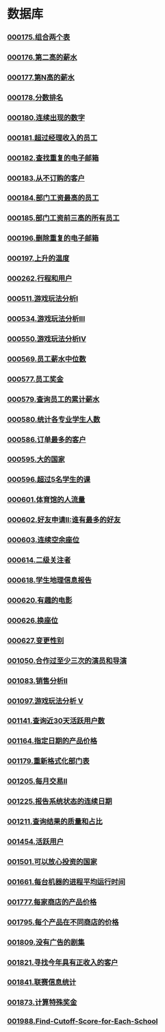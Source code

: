 # 数据库
### [](https://github.com/vjudge/leetcode/tree/master/database/)
### [000175.组合两个表](https://github.com/vjudge/leetcode/tree/master/database/000175.组合两个表)
### [000176.第二高的薪水](https://github.com/vjudge/leetcode/tree/master/database/000176.第二高的薪水)
### [000177.第N高的薪水](https://github.com/vjudge/leetcode/tree/master/database/)
### [000178.分数排名](https://github.com/vjudge/leetcode/tree/master/database/)
### [](https://github.com/vjudge/leetcode/tree/master/database/)
### [000180.连续出现的数字](https://github.com/vjudge/leetcode/tree/master/database/)
### [000181.超过经理收入的员工](https://github.com/vjudge/leetcode/tree/master/database/)
### [000182.查找重复的电子邮箱](https://github.com/vjudge/leetcode/tree/master/database/)
### [000183.从不订购的客户](https://github.com/vjudge/leetcode/tree/master/database/)
### [000184.部门工资最高的员工](https://github.com/vjudge/leetcode/tree/master/database/)
### [000185.部门工资前三高的所有员工](https://github.com/vjudge/leetcode/tree/master/database/)
### [](https://github.com/vjudge/leetcode/tree/master/database/)
### [](https://github.com/vjudge/leetcode/tree/master/database/)
### [](https://github.com/vjudge/leetcode/tree/master/database/)
### [000196.删除重复的电子邮箱](https://github.com/vjudge/leetcode/tree/master/database/)
### [000197.上升的温度](https://github.com/vjudge/leetcode/tree/master/database/)
### [](https://github.com/vjudge/leetcode/tree/master/database/)
### [](https://github.com/vjudge/leetcode/tree/master/database/)
### [](https://github.com/vjudge/leetcode/tree/master/database/)
### [](https://github.com/vjudge/leetcode/tree/master/database/)
### [](https://github.com/vjudge/leetcode/tree/master/database/)
### [](https://github.com/vjudge/leetcode/tree/master/database/)
### [](https://github.com/vjudge/leetcode/tree/master/database/)
### [000262.行程和用户](https://github.com/vjudge/leetcode/tree/master/database/)
### [](https://github.com/vjudge/leetcode/tree/master/database/)
### [](https://github.com/vjudge/leetcode/tree/master/database/)
### [](https://github.com/vjudge/leetcode/tree/master/database/)
### [](https://github.com/vjudge/leetcode/tree/master/database/)
### [](https://github.com/vjudge/leetcode/tree/master/database/)
### [](https://github.com/vjudge/leetcode/tree/master/database/)
### [000511.游戏玩法分析I](https://github.com/vjudge/leetcode/tree/master/database/)
### [](https://github.com/vjudge/leetcode/tree/master/database/)
### [](https://github.com/vjudge/leetcode/tree/master/database/)
### [](https://github.com/vjudge/leetcode/tree/master/database/)
### [](https://github.com/vjudge/leetcode/tree/master/database/)
### [000534.游戏玩法分析III](https://github.com/vjudge/leetcode/tree/master/database/)
### [](https://github.com/vjudge/leetcode/tree/master/database/)
### [](https://github.com/vjudge/leetcode/tree/master/database/)
### [](https://github.com/vjudge/leetcode/tree/master/database/)
### [](https://github.com/vjudge/leetcode/tree/master/database/)
### [000550.游戏玩法分析IV](https://github.com/vjudge/leetcode/tree/master/database/)
### [](https://github.com/vjudge/leetcode/tree/master/database/)
### [](https://github.com/vjudge/leetcode/tree/master/database/)
### [000569.员工薪水中位数](https://github.com/vjudge/leetcode/tree/master/database/)
### [](https://github.com/vjudge/leetcode/tree/master/database/)
### [](https://github.com/vjudge/leetcode/tree/master/database/)
### [](https://github.com/vjudge/leetcode/tree/master/database/)
### [000577.员工奖金](https://github.com/vjudge/leetcode/tree/master/database/)
### [](https://github.com/vjudge/leetcode/tree/master/database/)
### [000579.查询员工的累计薪水](https://github.com/vjudge/leetcode/tree/master/database/)
### [000580.统计各专业学生人数](https://github.com/vjudge/leetcode/tree/master/database/)
### [](https://github.com/vjudge/leetcode/tree/master/database/)
### [](https://github.com/vjudge/leetcode/tree/master/database/)
### [](https://github.com/vjudge/leetcode/tree/master/database/)
### [](https://github.com/vjudge/leetcode/tree/master/database/)
### [000586.订单最多的客户](https://github.com/vjudge/leetcode/tree/master/database/)
### [](https://github.com/vjudge/leetcode/tree/master/database/)
### [](https://github.com/vjudge/leetcode/tree/master/database/)
### [](https://github.com/vjudge/leetcode/tree/master/database/)
### [](https://github.com/vjudge/leetcode/tree/master/database/)
### [000595.大的国家](https://github.com/vjudge/leetcode/tree/master/database/)
### [000596.超过5名学生的课](https://github.com/vjudge/leetcode/tree/master/database/)
### [](https://github.com/vjudge/leetcode/tree/master/database/)
### [](https://github.com/vjudge/leetcode/tree/master/database/)
### [](https://github.com/vjudge/leetcode/tree/master/database/)
### [](https://github.com/vjudge/leetcode/tree/master/database/)
### [000601.体育馆的人流量](https://github.com/vjudge/leetcode/tree/master/database/)
### [000602.好友申请II:谁有最多的好友](https://github.com/vjudge/leetcode/tree/master/database/)
### [000603.连续空余座位](https://github.com/vjudge/leetcode/tree/master/database/)
### [](https://github.com/vjudge/leetcode/tree/master/database/)
### [000614.二级关注者](https://github.com/vjudge/leetcode/tree/master/database/)
### [](https://github.com/vjudge/leetcode/tree/master/database/)
### [](https://github.com/vjudge/leetcode/tree/master/database/)
### [](https://github.com/vjudge/leetcode/tree/master/database/)
### [](https://github.com/vjudge/leetcode/tree/master/database/)
### [000618.学生地理信息报告](https://github.com/vjudge/leetcode/tree/master/database/)
### [](https://github.com/vjudge/leetcode/tree/master/database/)
### [000620.有趣的电影](https://github.com/vjudge/leetcode/tree/master/database/)
### [](https://github.com/vjudge/leetcode/tree/master/database/)
### [](https://github.com/vjudge/leetcode/tree/master/database/)
### [](https://github.com/vjudge/leetcode/tree/master/database/)
### [](https://github.com/vjudge/leetcode/tree/master/database/)
### [000626.换座位](https://github.com/vjudge/leetcode/tree/master/database/)
### [000627.变更性别](https://github.com/vjudge/leetcode/tree/master/database/)
### [](https://github.com/vjudge/leetcode/tree/master/database/)
### [001050.合作过至少三次的演员和导演](https://github.com/vjudge/leetcode/tree/master/database/)
### [](https://github.com/vjudge/leetcode/tree/master/database/)
### [001083.销售分析II](https://github.com/vjudge/leetcode/tree/master/database/)
### [](https://github.com/vjudge/leetcode/tree/master/database/)
### [001097.游戏玩法分析 V](https://github.com/vjudge/leetcode/tree/master/database/)
### [](https://github.com/vjudge/leetcode/tree/master/database/)
### [](https://github.com/vjudge/leetcode/tree/master/database/)
### [001141.查询近30天活跃用户数](https://github.com/vjudge/leetcode/tree/master/database/)
### [](https://github.com/vjudge/leetcode/tree/master/database/)
### [](https://github.com/vjudge/leetcode/tree/master/database/)
### [001164.指定日期的产品价格](https://github.com/vjudge/leetcode/tree/master/database/)
### [](https://github.com/vjudge/leetcode/tree/master/database/)
### [](https://github.com/vjudge/leetcode/tree/master/database/)
### [](https://github.com/vjudge/leetcode/tree/master/database/)
### [](https://github.com/vjudge/leetcode/tree/master/database/)
### [](https://github.com/vjudge/leetcode/tree/master/database/)
### [001179.重新格式化部门表](https://github.com/vjudge/leetcode/tree/master/database/)
### [](https://github.com/vjudge/leetcode/tree/master/database/)
### [](https://github.com/vjudge/leetcode/tree/master/database/)
### [](https://github.com/vjudge/leetcode/tree/master/database/)
### [](https://github.com/vjudge/leetcode/tree/master/database/)
### [001205.每月交易II](https://github.com/vjudge/leetcode/tree/master/database/)
### [](https://github.com/vjudge/leetcode/tree/master/database/)
### [001225.报告系统状态的连续日期](https://github.com/vjudge/leetcode/tree/master/database/)
### [](https://github.com/vjudge/leetcode/tree/master/database/)
### [001211.查询结果的质量和占比](https://github.com/vjudge/leetcode/tree/master/database/)
### [](https://github.com/vjudge/leetcode/tree/master/database/)
### [](https://github.com/vjudge/leetcode/tree/master/database/)
### [](https://github.com/vjudge/leetcode/tree/master/database/)
### [](https://github.com/vjudge/leetcode/tree/master/database/)
### [001454.活跃用户](https://github.com/vjudge/leetcode/tree/master/database/)
### [](https://github.com/vjudge/leetcode/tree/master/database/)
### [](https://github.com/vjudge/leetcode/tree/master/database/)
### [](https://github.com/vjudge/leetcode/tree/master/database/)
### [](https://github.com/vjudge/leetcode/tree/master/database/)
### [001501.可以放心投资的国家](https://github.com/vjudge/leetcode/tree/master/database/)
### [](https://github.com/vjudge/leetcode/tree/master/database/)
### [](https://github.com/vjudge/leetcode/tree/master/database/)
### [](https://github.com/vjudge/leetcode/tree/master/database/)
### [001661.每台机器的进程平均运行时间](https://github.com/vjudge/leetcode/tree/master/database/)
### [](https://github.com/vjudge/leetcode/tree/master/database/)
### [001777.每家商店的产品价格](https://github.com/vjudge/leetcode/tree/master/database/001777.每家商店的产品价格)
### [](https://github.com/vjudge/leetcode/tree/master/database/)
### [](https://github.com/vjudge/leetcode/tree/master/database/)
### [](https://github.com/vjudge/leetcode/tree/master/database/)
### [001795.每个产品在不同商店的价格](https://github.com/vjudge/leetcode/tree/master/database/)
### [](https://github.com/vjudge/leetcode/tree/master/database/)
### [](https://github.com/vjudge/leetcode/tree/master/database/)
### [](https://github.com/vjudge/leetcode/tree/master/database/)
### [](https://github.com/vjudge/leetcode/tree/master/database/)
### [001809.没有广告的剧集](https://github.com/vjudge/leetcode/tree/master/database/)
### [](https://github.com/vjudge/leetcode/tree/master/database/)
### [](https://github.com/vjudge/leetcode/tree/master/database/)
### [](https://github.com/vjudge/leetcode/tree/master/database/)
### [](https://github.com/vjudge/leetcode/tree/master/database/)
### [001821.寻找今年具有正收入的客户](https://github.com/vjudge/leetcode/tree/master/database/)
### [](https://github.com/vjudge/leetcode/tree/master/database/)
### [](https://github.com/vjudge/leetcode/tree/master/database/)
### [](https://github.com/vjudge/leetcode/tree/master/database/)
### [001841.联赛信息统计](https://github.com/vjudge/leetcode/tree/master/database/)
### [](https://github.com/vjudge/leetcode/tree/master/database/)
### [](https://github.com/vjudge/leetcode/tree/master/database/)
### [](https://github.com/vjudge/leetcode/tree/master/database/)
### [](https://github.com/vjudge/leetcode/tree/master/database/)
### [001873.计算特殊奖金](https://github.com/vjudge/leetcode/tree/master/database/)
### [](https://github.com/vjudge/leetcode/tree/master/database/)
### [](https://github.com/vjudge/leetcode/tree/master/database/)
### [001988.Find-Cutoff-Score-for-Each-School](https://github.com/vjudge/leetcode/tree/master/database/)
### [](https://github.com/vjudge/leetcode/tree/master/database/)
